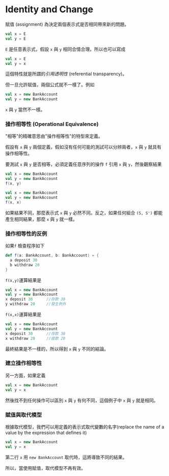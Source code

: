 # Identity and Change 

賦值 (assignment) 為決定兩個表示式是否相同帶來新的問題。

```scala
val x = E
val y = E
```

`E` 是任意表示式，假設 `x` 與 `y` 相同合情合理。所以也可以寫成

```scala
val x = E
val y = x
```

這個特性就是所謂的*引用透明性* (referential transparency)。

但一旦允許賦值，兩個公式就不一樣了。例如
```scala
val x = new BankAccount
val y = new BankAccount
```

`x` 與 `y` 當然不一樣。

### 操作相等性 (Operational Equivalence)

"相等"的精確意思由"操作相等性"的特型來定義。

假設有 `x` 與 `y` 兩個定義，假如沒有任何可能的測試可以分辨兩者，`x` 與 `y` 就具有操作相等性。

要測試 `x` 與 `y` 是否相等，必須定義任意序列的操作 `f` 引用 `x` 與 `y`，然後觀察結果

```scala
val x = new BankAccount
val y = new BankAccount
f(x, y)
```
```scala
val x = new BankAccount
val y = new BankAccount
f(x, x)
```

如果結果不同，那麼表示式 `x` 與 `y` 必然不同。反之，如果任何組合 `(S, S')` 都能產生相同結果，那麼 `x` 與 `y` 就一樣。

### 操作相等性的反例

如果`f` 檢查程序如下
```scala
def f(a: BankAccount, b: BankAccount) = {
  a deposit 30
  b withdraw 20
}
```

`f(x,y)`運算結果是
```scala
val x = new BankAccount
val y = new BankAccount
x deposit 30      //存款 30
y withdraw 20     //發生例外
```

`f(x,x)`運算結果是
```scala
val x = new BankAccount
val y = new BankAccount
x deposit 30      //存款 30
x withdraw 20     //提款 20
```

最終結果是不一樣的，所以得到 `x` 與 `y` 不同的結論。

### 建立操作相等性

另一方面，如果定義
```scala
val x = new BankAccount
val y = x
```

然後找不到任何操作可以區別 `x` 與 `y` 有何不同，這個例子中 `x` 與 `y` 就是相同。

### 賦值與取代模型

根據取代模型，我們可以用定義的表示式取代變數的名字(replace the name of a value by the expression that defines it)
```scala
val x = new BankAccount
val y = x
```

第二行 `x` 用 `new BankAccount` 取代時，這將導致不同的結果。

所以，當使用賦值，取代模型不再有效。
